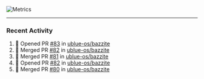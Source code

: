 ![Metrics](https://metrics.lecoq.io/KyleGospo?template=classic&base=header%2C%20activity%2C%20community%2C%20repositories%2C%20metadata&base.indepth=false&base.hireable=false&base.skip=false&config.timezone=America%2FLos_Angeles)

---
### Recent Activity
<!--START_SECTION:activity-->
1. 💪 Opened PR [#83](https://github.com/ublue-os/bazzite/pull/83) in [ublue-os/bazzite](https://github.com/ublue-os/bazzite)
2. 🎉 Merged PR [#82](https://github.com/ublue-os/bazzite/pull/82) in [ublue-os/bazzite](https://github.com/ublue-os/bazzite)
3. 🎉 Merged PR [#81](https://github.com/ublue-os/bazzite/pull/81) in [ublue-os/bazzite](https://github.com/ublue-os/bazzite)
4. 💪 Opened PR [#82](https://github.com/ublue-os/bazzite/pull/82) in [ublue-os/bazzite](https://github.com/ublue-os/bazzite)
5. 🎉 Merged PR [#80](https://github.com/ublue-os/bazzite/pull/80) in [ublue-os/bazzite](https://github.com/ublue-os/bazzite)
<!--END_SECTION:activity-->
